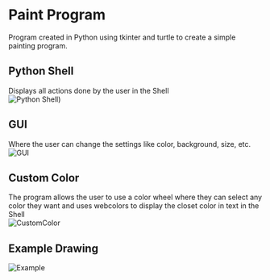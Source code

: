 # Paint Program 
Program created in Python using tkinter and turtle to create a simple painting program.

## Python Shell
Displays all actions done by the user in the Shell\
![Python Shell](https://i.imgur.com/txvPcps.jpeg))

## GUI
Where the user can change the settings like color, background, size, etc.\
![GUI](https://i.imgur.com/AXmmExv.jpeg)

## Custom Color
The program allows the user to use a color wheel where they can select any color they want and uses webcolors to display the closet color in text in the Shell\
![CustomColor](https://i.imgur.com/dLN1OVO.jpeg)

## Example Drawing
![Example](https://i.imgur.com/mYjZpdG.jpeg)
